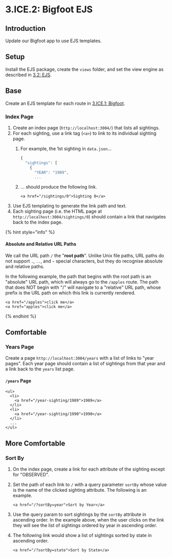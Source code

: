 # 3.ICE.2: Bigfoot EJS

## Introduction

Update our Bigfoot app to use EJS templates.

## Setup

Install the EJS package, create the `views` folder, and set the view engine as described in [3.2: EJS](../3.2-ejs#using-ejs).

## Base

Create an EJS template for each route in [3.ICE.1: Bigfoot](3.ice.1-bigfoot.md).

### Index Page

1. Create an index page (`http://localhost:3004/`) that lists all sightings.
2. For each sighting, use a link tag (`<a>`) to link to its individual sighting page.
   1.  For example, the 1st sighting in `data.json`...

       ```javascript
       {
         "sightings": [
           {
             "YEAR": "1989",
             ...
       ```
   2.  ... should produce the following link.

       ```markup
       <a href="/sightings/0">Sighting 0</a>
       ```
3. Use EJS templating to generate the link path and text.
4. Each sighting page (i.e. the HTML page at `http://localhost:3004/sightings/0`) should contain a link that navigates back to the index page.

{% hint style="info" %}
#### Absolute and Relative URL Paths

We call the URL path `/` the "**root path**". Unlike Unix file paths, URL paths do not support `.`, `..`, and `~` special characters, but they do recognise absolute and relative paths.

In the following example, the path that begins with the root path is an "absolute" URL path, which will always go to the `/apples` route. The path that does NOT begin with "/" will navigate to a "relative" URL path, whose prefix is the URL path on which this link is currently rendered.

```markup
<a href="/apples">click me</a>
<a href="apples">click me</a>
```
{% endhint %}

## Comfortable

### Years Page

Create a page `http://localhost:3004/years` with a list of links to "year pages". Each year page should contain a list of sightings from that year and a link back to the `years` list page.

#### `/years` Page

```markup
<ul>
  <li>
    <a href="/year-sighting/1989">1989</a>
  </li>
  <li>
    <a href="/year-sighting/1990">1990</a>
  </li>
  ...
</ul>
```

## More Comfortable

### Sort By

1. On the index page, create a link for each attribute of the sighting except for "OBSERVED".
2.  Set the path of each link to `/` with a query parameter `sortBy` whose value is the name of the clicked sighting attribute. The following is an example.

    ```markup
    <a href="/?sortBy=year">Sort by Year</a>
    ```
3. Use the query param to sort sightings by the `sortBy` attribute in ascending order. In the example above, when the user clicks on the link they will see the list of sightings ordered by year in ascending order.
4.  The following link would show a list of sightings sorted by state in ascending order.

    ```markup
    <a href="/?sortBy=state">Sort by State</a>
    ```
